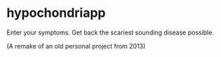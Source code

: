 # hypochondriapp

Enter  your symptoms. Get back the scariest sounding disease possible.

(A remake of an old personal project from 2013)
